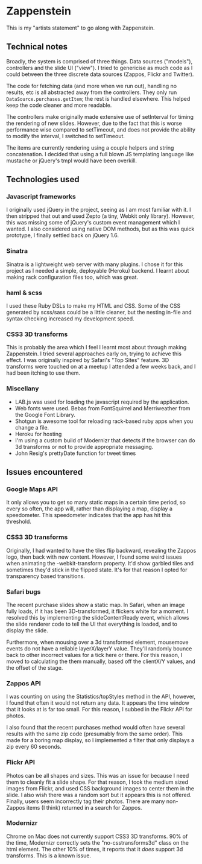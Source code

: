 # Zappenstein

This is my "artists statement" to go along with Zappenstein.

## Technical notes

Broadly, the system is comprised of three things. Data sources ("models"), controllers and the slide UI ("view"). I tried to genericise as much code as I could between the three discrete data sources (Zappos, Flickr and Twitter).

The code for fetching data (and more when we run out), handling no results, etc is all abstracted away from the controllers. They only run `DataSource.purchases.getItem`; the rest is handled elsewhere. This helped keep the code cleaner and more readable.

The controllers make originally made extensive use of setInterval for timing the rendering of new slides. However, due to the fact that this is worse performance wise compared to setTimeout, and does not provide the ability to modify the interval, I switched to setTimeout.

The items are currently rendering using a couple helpers and string concatenation. I decided that using a full blown JS templating language like mustache or jQuery's tmpl would have been overkill.

## Technologies used

### Javascript frameworks

I originally used jQuery in the project, seeing as I am most familiar with it. I then stripped that out and used Zepto (a tiny, Webkit only library). However, this was missing some of jQuery's custom event management which I wanted. I also considered using native DOM methods, but as this was quick prototype, I finally settled back on jQuery 1.6.

### Sinatra

Sinatra is a lightweight web server with many plugins. I chose it for this project as I needed a simple, deployable (Heroku) backend. I learnt about making rack configuration files too, which was great.

### haml & scss

I used these Ruby DSLs to make my HTML and CSS. Some of the CSS generated by scss/sass could be a little cleaner, but the nesting in-file and syntax checking increased my development speed.

### CSS3 3D transforms

This is probably the area which I feel I learnt most about through making Zappenstein. I tried several approaches early on, trying to achieve this effect. I was originally inspired by Safari's "Top Sites" feature. 3D transforms were touched on at a meetup I attended a few weeks back, and I had been itching to use them.

### Miscellany

* LAB.js was used for loading the javascript required by the application.
* Web fonts were used. Bebas from FontSquirrel and Merriweather from the Google Font Library.
* Shotgun is awesome tool for reloading rack-based ruby apps when you change a file.
* Heroku for hosting
* I'm using a custom build of Modernizr that detects if the browser can do 3d transforms or not to provide appropriate messaging.
* John Resig's prettyDate function for tweet times

## Issues encountered

### Google Maps API

It only allows you to get so many static maps in a certain time period, so every so often, the app will, rather than displaying a map, display a speedometer. This speedometer indicates that the app has hit this threshold.

### CSS3 3D transforms

Originally, I had wanted to have the tiles flip backward, revealing the Zappos logo, then back with new content. However, I found some weird issues when animating the -webkit-transform property. It'd show garbled tiles and sometimes they'd stick in the flipped state. It's for that reason I opted for transparency based transitions.

### Safari bugs

The recent purchase slides show a static map. In Safari, when an image fully loads, if it has been 3D-transformed, it flickers white for a moment. I resolved this by implementing the slideContentReady event, which allows the slide renderer code to tell the UI that everything is loaded, and to display the slide.

Furthermore, when mousing over a 3d transformed element, mousemove events do not have a reliable layerX/layerY value. They'll randomly bounce back to other incorrect values for a tick here or there. For this reason, I moved to calculating the them manually,  based off the clientX/Y values, and the offset of the stage.

### Zappos API

I was counting on using the Statistics/topStyles method in the API, however, I found that often it would not return any data. It appears the time window that it looks at is far too small. For this reason, I subbed in the Flickr API for photos.

I also found that the recent purchases method would often have several results with the same zip code (presumably from the same order). This made for a boring map display, so I implemented a filter that only displays a zip every 60 seconds.

### Flickr API

Photos can be all shapes and sizes. This was an issue for because I need them to cleanly fit a slide shape. For that reason, I took the medium sized images from Flickr, and used CSS background images to center them in the slide. I also wish there was a random sort but it appears this is not offered. Finally, users seem incorrectly tag their photos. There are many non-Zappos items (I think) returned in a search for Zappos.

### Modernizr

Chrome on Mac does not currently support CSS3 3D transforms. 90% of the time, Modernizr correctly sets the "no-csstransforms3d" class on the html element. The other 10% of times, it reports that it *does* support 3d transforms. This is a known issue.